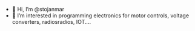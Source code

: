 - 👋 Hi, I’m @stojanmar
- 👀 I’m interested in programming electronics for motor controls, voltage converters, radiosradios, IOT....


<!---
stojanmar/stojanmar is a ✨ special ✨ repository because its `README.md` (this file) appears on your GitHub profile.
You can click the Preview link to take a look at your changes.
--->
